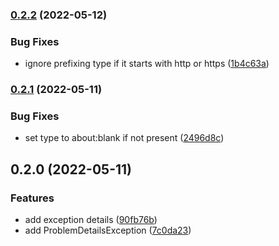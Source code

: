 

### [0.2.2](https://github.com/ezzabuzaid/rfc-7807-problem-details/compare/0.2.1...0.2.2) (2022-05-12)


### Bug Fixes

* ignore prefixing type if it starts with http or https ([1b4c63a](https://github.com/ezzabuzaid/rfc-7807-problem-details/commit/1b4c63a356970cacfd9f89f69ced34d3d27fce5b))

### [0.2.1](https://github.com/ezzabuzaid/rfc-7807-problem-details/compare/0.2.0...0.2.1) (2022-05-11)


### Bug Fixes

* set type to about:blank if not present ([2496d8c](https://github.com/ezzabuzaid/rfc-7807-problem-details/commit/2496d8cbed13309074f7d4e08f99507a1f37fa40))

## 0.2.0 (2022-05-11)


### Features

* add exception details ([90fb76b](https://github.com/ezzabuzaid/rfc-7807-problem-details/commit/90fb76bbe33ab7cf64c359752819b1b2715f1d87))
* add ProblemDetailsException ([7c0da23](https://github.com/ezzabuzaid/rfc-7807-problem-details/commit/7c0da2335bff535308b939c701f0a6efccc3c1a9))